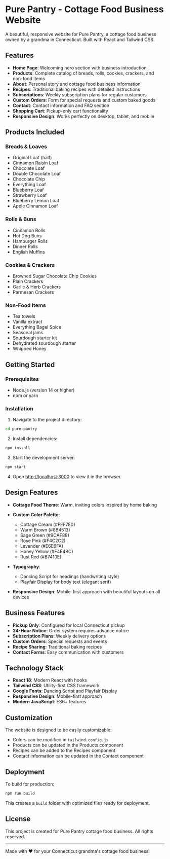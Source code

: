 # Pure Pantry - Cottage Food Business Website

A beautiful, responsive website for Pure Pantry, a cottage food business owned by a grandma in Connecticut. Built with React and Tailwind CSS.

## Features

- **Home Page**: Welcoming hero section with business introduction
- **Products**: Complete catalog of breads, rolls, cookies, crackers, and non-food items
- **About**: Personal story and cottage food business information
- **Recipes**: Traditional baking recipes with detailed instructions
- **Subscriptions**: Weekly subscription plans for regular customers
- **Custom Orders**: Form for special requests and custom baked goods
- **Contact**: Contact information and FAQ section
- **Shopping Cart**: Pickup-only cart functionality
- **Responsive Design**: Works perfectly on desktop, tablet, and mobile

## Products Included

### Breads & Loaves
- Original Loaf (half)
- Cinnamon Raisin Loaf
- Chocolate Loaf
- Double Chocolate Loaf
- Chocolate Chip
- Everything Loaf
- Blueberry Loaf
- Strawberry Loaf
- Blueberry Lemon Loaf
- Apple Cinnamon Loaf

### Rolls & Buns
- Cinnamon Rolls
- Hot Dog Buns
- Hamburger Rolls
- Dinner Rolls
- English Muffins

### Cookies & Crackers
- Browned Sugar Chocolate Chip Cookies
- Plain Crackers
- Garlic & Herb Crackers
- Parmesan Crackers

### Non-Food Items
- Tea towels
- Vanilla extract
- Everything Bagel Spice
- Seasonal jams
- Sourdough starter kit
- Dehydrated sourdough starter
- Whipped Honey

## Getting Started

### Prerequisites
- Node.js (version 14 or higher)
- npm or yarn

### Installation

1. Navigate to the project directory:
```bash
cd pure-pantry
```

2. Install dependencies:
```bash
npm install
```

3. Start the development server:
```bash
npm start
```

4. Open [http://localhost:3000](http://localhost:3000) to view it in the browser.

## Design Features

- **Cottage Food Theme**: Warm, inviting colors inspired by home baking
- **Custom Color Palette**: 
  - Cottage Cream (#FEF7E0)
  - Warm Brown (#8B4513)
  - Sage Green (#9CAF88)
  - Rose Pink (#F4C2C2)
  - Lavender (#E6E6FA)
  - Honey Yellow (#F4E4BC)
  - Rust Red (#B7410E)

- **Typography**: 
  - Dancing Script for headings (handwriting style)
  - Playfair Display for body text (elegant serif)

- **Responsive Design**: Mobile-first approach with beautiful layouts on all devices

## Business Features

- **Pickup Only**: Configured for local Connecticut pickup
- **24-Hour Notice**: Order system requires advance notice
- **Subscription Plans**: Weekly delivery options
- **Custom Orders**: Special requests and events
- **Recipe Sharing**: Traditional baking recipes
- **Contact Forms**: Easy communication with customers

## Technology Stack

- **React 18**: Modern React with hooks
- **Tailwind CSS**: Utility-first CSS framework
- **Google Fonts**: Dancing Script and Playfair Display
- **Responsive Design**: Mobile-first approach
- **Modern JavaScript**: ES6+ features

## Customization

The website is designed to be easily customizable:

- Colors can be modified in `tailwind.config.js`
- Products can be updated in the Products component
- Recipes can be added to the Recipes component
- Contact information can be updated in the Contact component

## Deployment

To build for production:

```bash
npm run build
```

This creates a `build` folder with optimized files ready for deployment.

## License

This project is created for Pure Pantry cottage food business. All rights reserved.

---

Made with ❤️ for your Connecticut grandma's cottage food business! 